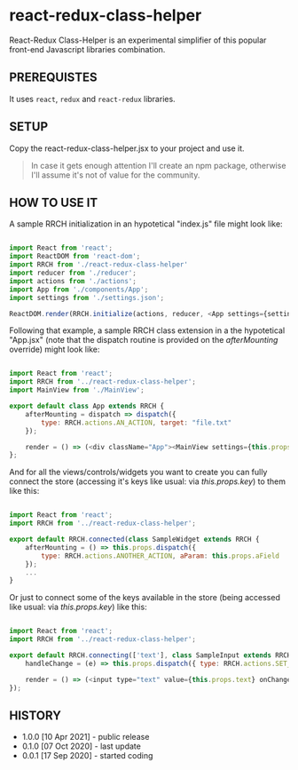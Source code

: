 # react-redux-class-helper

React-Redux Class-Helper is an experimental simplifier of this popular front-end Javascript libraries combination.

## PREREQUISTES

It uses `react`, `redux` and `react-redux` libraries.

## SETUP

Copy the react-redux-class-helper.jsx to your project and use it.

> In case it gets enough attention I'll create an npm package, otherwise I'll assume it's not of value for the community.

## HOW TO USE IT

A sample RRCH initialization in an hypotetical "index.js" file might look like:

```js

import React from 'react';
import ReactDOM from 'react-dom';
import RRCH from './react-redux-class-helper'
import reducer from './reducer';
import actions from './actions';
import App from './components/App';
import settings from './settings.json';

ReactDOM.render(RRCH.initialize(actions, reducer, <App settings={settings} />), document.getElementById('root'));

```

Following that example, a sample RRCH class extension in a the hypotetical "App.jsx" (note that the dispatch routine is provided on the *afterMounting* override) might look like:

```js

import React from 'react';
import RRCH from '../react-redux-class-helper';
import MainView from './MainView';

export default class App extends RRCH {
	afterMounting = dispatch => dispatch({
		type: RRCH.actions.AN_ACTION, target: "file.txt"
	});

	render = () => (<div className="App"><MainView settings={this.props.settings} /></div>);
};

```

And for all the views/controls/widgets you want to create you can fully connect the store (accessing it's keys like usual: via *this.props.key*) to them like this:

```js

import React from 'react';
import RRCH from '../react-redux-class-helper';

export default RRCH.connected(class SampleWidget extends RRCH {
	afterMounting = () => this.props.dispatch({
		type: RRCH.actions.ANOTHER_ACTION, aParam: this.props.aField
	});
	...
}

```

Or just to connect some of the keys available in the store (being accessed like usual: via *this.props.key*) like this:

```js

import React from 'react';
import RRCH from '../react-redux-class-helper';

export default RRCH.connecting(['text'], class SampleInput extends RRCH {
	handleChange = (e) => this.props.dispatch({ type: RRCH.actions.SET_TEXT, text: e.target.value });

	render = () => (<input type="text" value={this.props.text} onChange={this.handleChange} />);
});

```

## HISTORY

* 1.0.0 [10 Apr 2021] - public release
* 0.1.0 [07 Oct 2020] - last update
* 0.0.1 [17 Sep 2020] - started coding
